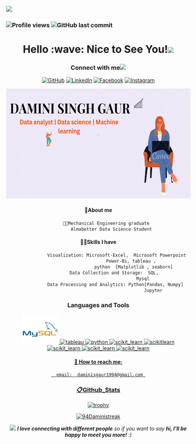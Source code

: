 <div id="header" align="left">
  <img src="https://cdn.dribbble.com/users/1047273/screenshots/6515762/01-pinssm.gif" width="300"/>
</div>

<h3 align="left">
  
![Profile views](https://gpvc.arturio.dev/94Damini)
<img alt="GitHub last commit" src="https://img.shields.io/github/last-commit/94Damini/beautify-github-profile?color=blue&style=flat-square">
  
  
<h1 align="center">Hello :wave: Nice to See You!<img src="https://raw.githubusercontent.com/MartinHeinz/MartinHeinz/master/wave.gif" width="30px">
  </h1>


<div align="center">
<h3> Connect with me<a href="https://gifyu.com/image/Zy2f"><img src="https://github.com/milaan9/milaan9/blob/main/Handshake.gif" width="60"></a>
</h3> 
                                                                                                                                           
<p align="left">

<a href="https://github.com/94Damini"><img src="https://img.icons8.com/bubbles/50/000000/github.png" alt="GitHub"/></a>
<a href="https://www.linkedin.com/in/damini-singh-gaur-511145243/"><img src="https://img.icons8.com/bubbles/50/000000/linkedin.png" alt="LinkedIn"/></a>
<a href="https://www.facebook.com/Gaur Niharika/"><img src="https://img.icons8.com/bubbles/50/000000/facebook-new.png" alt="Facebook"/></a>
<a href="https://www.instagram.com/gaurdamini/"><img src="https://img.icons8.com/bubbles/50/000000/instagram.png" alt="Instagram"/></a>


</p>




<div id="header" align="center">
<img src="final git gif.gif"" width="800" height="300"/>
</div>   
                                                      
                                                      

                                                      
                                                      

                                                                          
                                                                          
<h4 align="center"> 👀About me </h4>

          👩‍🎓Mechanical Engineering graduate
                 Almabetter Data Science Student   
  

<h4 align="center"> 👩‍💻Skills I have </h4>
  
                  Visualization: Microsoft-Excel,  Microsoft Powerpoint
                               Power-Bi, tableau ,  
                               python  [Matplotlib , seaborn]
                 Data Collection and Storage:  SQL, 
                                        Mysql  
                  Data Processing and Analytics: Python[Pandas, Numpy] 
                                              Jupyter
     
        
<h3 align="center">Languages and Tools </h3>
  

</a><a href="https://github.com/94Damini/Data-Science-and-Machine-Learning-Practice" target="_blank"> <img src="https://raw.githubusercontent.com/devicons/devicon/master/icons/mysql/mysql-original-wordmark.svg" alt="mysql" width="100" height="80"/>            </a><a href="https://public.tableau.com/app/profile/Damini singh gaur" target="_blank"> <img src="https://cdn.worldvectorlogo.com/logos/tableau-logo.svg" alt="tableau" width="100" height="80"/>  </a> <a href="https://github.com/94Damini/Data-Science-and-Machine-Learning-Practice" target="_blank"> <img src="file:///D:/desktop%20folder%20shreya/OneDrive/Desktop/New%20folder/download.svg" alt="python" width="60" height="60"/> </a> <a href="https://github.com/94Damini/Data-Science-and-Machine-Learning-Practice" target="_blank"> <img src="https://numpy.org/images/twitter-image.jpg" alt="scikit_learn" width="100" height="50"/> </a> <a href="https://github.com/soopertramp/Data-Science-and-Machine-Learning-Practice" target="_blank"> <img src="https://www.kindpng.com/picc/m/574-5747046_python-pandas-logo-transparent-hd-png-download.png" alt="scikitlearn" width="120" height="50"/> </a> <a href="https://github.com/94Damini/Data-Science-and-Machine-Learning-Practice" target="_blank"> <img src="https://www.davecwright.org/files/sps-files/figures/dave/scipy.png" alt="scikit_learn" width="120" height="50"/> </a> <a href="https://github.com/soopertramp/Data-Science-and-Machine-Learning-Practice" target="_blank"> <img src="https://miro.medium.com/max/805/1*aUSZsGFCMPNYCkQygs4aGQ.jpeg" alt="scikit_learn" width="160" height="50"/> </a> <a href="https://github.com/94Damini/Data-Science-and-Machine-Learning-Practice" target="_blank"> <img src="https://jorisvandenbossche.github.io/2018_DigiCosme_Software_Day/img/sklearn_logo.png" alt="scikit_learn" width="120" height="50"/> 
  <br>
     
     
                 
  <h4 align="center"> 📧 How to reach me:</h4>
                    
  
      email:  daminisgaur1994@gmail.com 

 
<h3 align="center">📋Github_Stats </h3>

                 
[![trophy](https://github-profile-trophy.vercel.app/?username=94Damini&theme=onedark)](https://github.com/94Damini/github-profile-trophy)
  
  
                                                                                                                                           
  <p align="center">
    <a href="https://github.com/94Damini/github-readme-streak-stats">
        <img title="🔥 Get streak stats for your profile at git.io/streak-stats" alt="94Daministreak"  img height="140em"src="https://github-readme-streak-stats.herokuapp.com/?user=94Damini&theme=black-ice&hide_border=true&stroke=0000&background=060A0CD0"/>
    </a>
            





<img src="https://media.giphy.com/media/LnQjpWaON8nhr21vNW/giphy.gif" width="60"> <em><b>I love connecting with different people</b> so if you want to say <b>hi, I'll be happy to meet you more!</b> :)</em>

                                                                                
                                                                                



 





